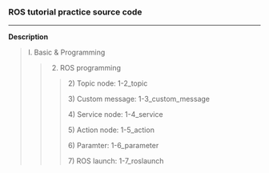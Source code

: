 ### ROS tutorial practice source code

---
**Description**
> I. Basic & Programming
> > 2. ROS programming
> > > 2\) Topic node:     1-2_topic
> > > 
> > > 3\) Custom message: 1-3_custom_message
> > > 
> > > 4\) Service node:   1-4_service
> > > 
> > > 5\) Action node:    1-5_action
> > > 
> > > 6\) Paramter:       1-6_parameter
> > > 
> > > 7\) ROS launch:     1-7_roslaunch
